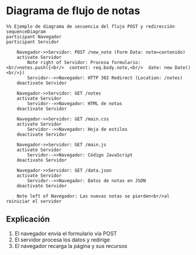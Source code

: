 # Diagrama de flujo de notas

```mermaid
%% Ejemplo de diagrama de secuencia del flujo POST y redirección
sequenceDiagram
participant Navegador
participant Servidor

    Navegador->>Servidor: POST /new_note (Form Data: note=contenido)
    activate Servidor
        Note right of Servidor: Procesa formulario:<br/>notes.push({<br/>  content: req.body.note,<br/>  date: new Date()<br/>})
        Servidor-->>Navegador: HTTP 302 Redirect (Location: /notes)
    deactivate Servidor

    Navegador->>Servidor: GET /notes
    activate Servidor
        Servidor-->>Navegador: HTML de notas
    deactivate Servidor

    Navegador->>Servidor: GET /main.css
    activate Servidor
        Servidor-->>Navegador: Hoja de estilos
    deactivate Servidor

    Navegador->>Servidor: GET /main.js
    activate Servidor
        Servidor-->>Navegador: Código JavaScript
    deactivate Servidor

    Navegador->>Servidor: GET /data.json
    activate Servidor
        Servidor-->>Navegador: Datos de notas en JSON
    deactivate Servidor

    Note left of Navegador: Las nuevas notas se pierden<br/>al reiniciar el servidor
```

## Explicación

1. El navegador envía el formulario vía POST
2. El servidor procesa los datos y redirige
3. El navegador recarga la página y sus recursos
